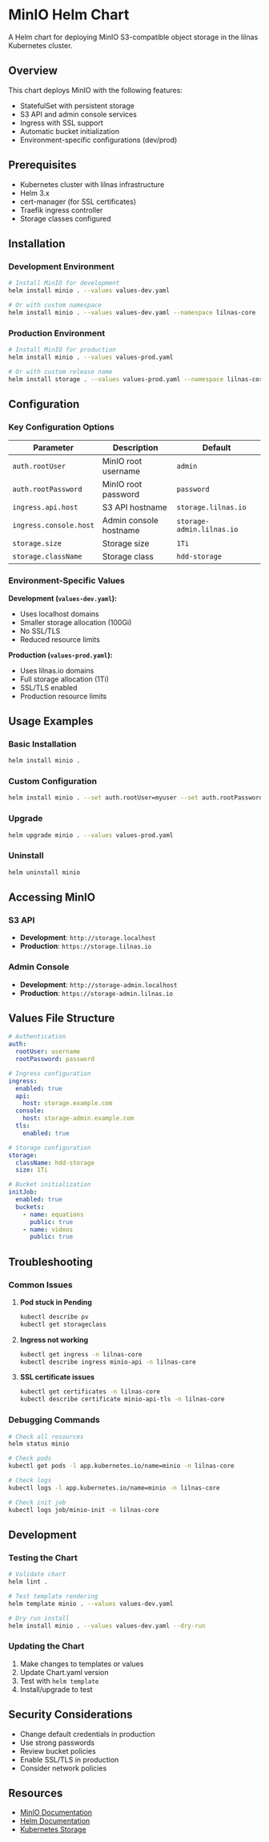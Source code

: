 # MinIO Helm Chart

A Helm chart for deploying MinIO S3-compatible object storage in the lilnas Kubernetes cluster.

## Overview

This chart deploys MinIO with the following features:

- StatefulSet with persistent storage
- S3 API and admin console services
- Ingress with SSL support
- Automatic bucket initialization
- Environment-specific configurations (dev/prod)

## Prerequisites

- Kubernetes cluster with lilnas infrastructure
- Helm 3.x
- cert-manager (for SSL certificates)
- Traefik ingress controller
- Storage classes configured

## Installation

### Development Environment

```bash
# Install MinIO for development
helm install minio . --values values-dev.yaml

# Or with custom namespace
helm install minio . --values values-dev.yaml --namespace lilnas-core
```

### Production Environment

```bash
# Install MinIO for production
helm install minio . --values values-prod.yaml

# Or with custom release name
helm install storage . --values values-prod.yaml --namespace lilnas-core
```

## Configuration

### Key Configuration Options

| Parameter              | Description            | Default                   |
| ---------------------- | ---------------------- | ------------------------- |
| `auth.rootUser`        | MinIO root username    | `admin`                   |
| `auth.rootPassword`    | MinIO root password    | `password`                |
| `ingress.api.host`     | S3 API hostname        | `storage.lilnas.io`       |
| `ingress.console.host` | Admin console hostname | `storage-admin.lilnas.io` |
| `storage.size`         | Storage size           | `1Ti`                     |
| `storage.className`    | Storage class          | `hdd-storage`             |

### Environment-Specific Values

**Development (`values-dev.yaml`):**

- Uses localhost domains
- Smaller storage allocation (100Gi)
- No SSL/TLS
- Reduced resource limits

**Production (`values-prod.yaml`):**

- Uses lilnas.io domains
- Full storage allocation (1Ti)
- SSL/TLS enabled
- Production resource limits

## Usage Examples

### Basic Installation

```bash
helm install minio .
```

### Custom Configuration

```bash
helm install minio . --set auth.rootUser=myuser --set auth.rootPassword=mypassword
```

### Upgrade

```bash
helm upgrade minio . --values values-prod.yaml
```

### Uninstall

```bash
helm uninstall minio
```

## Accessing MinIO

### S3 API

- **Development**: `http://storage.localhost`
- **Production**: `https://storage.lilnas.io`

### Admin Console

- **Development**: `http://storage-admin.localhost`
- **Production**: `https://storage-admin.lilnas.io`

## Values File Structure

```yaml
# Authentication
auth:
  rootUser: username
  rootPassword: password

# Ingress configuration
ingress:
  enabled: true
  api:
    host: storage.example.com
  console:
    host: storage-admin.example.com
  tls:
    enabled: true

# Storage configuration
storage:
  className: hdd-storage
  size: 1Ti

# Bucket initialization
initJob:
  enabled: true
  buckets:
    - name: equations
      public: true
    - name: videos
      public: true
```

## Troubleshooting

### Common Issues

1. **Pod stuck in Pending**

   ```bash
   kubectl describe pv
   kubectl get storageclass
   ```

2. **Ingress not working**

   ```bash
   kubectl get ingress -n lilnas-core
   kubectl describe ingress minio-api -n lilnas-core
   ```

3. **SSL certificate issues**
   ```bash
   kubectl get certificates -n lilnas-core
   kubectl describe certificate minio-api-tls -n lilnas-core
   ```

### Debugging Commands

```bash
# Check all resources
helm status minio

# Check pods
kubectl get pods -l app.kubernetes.io/name=minio -n lilnas-core

# Check logs
kubectl logs -l app.kubernetes.io/name=minio -n lilnas-core

# Check init job
kubectl logs job/minio-init -n lilnas-core
```

## Development

### Testing the Chart

```bash
# Validate chart
helm lint .

# Test template rendering
helm template minio . --values values-dev.yaml

# Dry run install
helm install minio . --values values-dev.yaml --dry-run
```

### Updating the Chart

1. Make changes to templates or values
2. Update Chart.yaml version
3. Test with `helm template`
4. Install/upgrade to test

## Security Considerations

- Change default credentials in production
- Use strong passwords
- Review bucket policies
- Enable SSL/TLS in production
- Consider network policies

## Resources

- [MinIO Documentation](https://docs.min.io/)
- [Helm Documentation](https://helm.sh/docs/)
- [Kubernetes Storage](https://kubernetes.io/docs/concepts/storage/)
